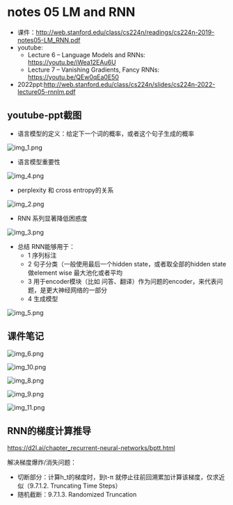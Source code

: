 # notes 05 LM and RNN
 
- 课件：http://web.stanford.edu/class/cs224n/readings/cs224n-2019-notes05-LM_RNN.pdf
- youtube: 
  - Lecture 6 – Language Models and RNNs: https://youtu.be/iWea12EAu6U
  - Lecture 7 – Vanishing Gradients, Fancy RNNs: https://youtu.be/QEw0qEa0E50
- 2022ppt:http://web.stanford.edu/class/cs224n/slides/cs224n-2022-lecture05-rnnlm.pdf

## youtube-ppt截图

- 语言模型的定义：给定下一个词的概率，或者这个句子生成的概率

![img_1.png](img_1.png)

- 语言模型重要性

![img_4.png](img_4.png)

- perplexity 和 cross entropy的关系 

![img_2.png](img_2.png)

- RNN 系列显著降低困惑度

![img_3.png](img_3.png)

- 总结 RNN能够用于：
  - 1 序列标注
  - 2 句子分类（一般使用最后一个hidden state，或者取全部的hidden state做element wise 最大池化或者平均
  - 3 用于encoder模块（比如 问答、翻译）作为问题的encoder，来代表问题，是更大神经网络的一部分
  - 4 生成模型

![img_5.png](img_5.png)

## 课件笔记

![img_6.png](img_6.png)

![img_10.png](img_10.png)

![img_8.png](img_8.png)

![img_9.png](img_9.png)

![img_11.png](img_11.png)

## RNN的梯度计算推导

https://d2l.ai/chapter_recurrent-neural-networks/bptt.html

解决梯度爆炸/消失问题：

- 切断部分：计算h_t的梯度时，到t-π 就停止往前回溯累加计算该梯度，仅求近似（9.7.1.2. Truncating Time Steps）
- 随机截断：9.7.1.3. Randomized Truncation
